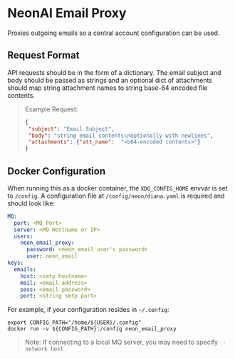 # NeonAI Email Proxy
Proxies outgoing emails so a central account configuration can be used.

## Request Format
API requests should be in the form of a dictionary. The email subject and body should be passed as strings and an optional 
dict of attachments should map string attachment names to string base-64 encoded file contents.

>Example Request:
>```json
>{
>  "subject": "Email Subject",
>  "body": "string email contents\noptionally with newlines",
>  "attachments": {"att_name":  "<b64-encoded contents>"}
>}
>```

## Docker Configuration
When running this as a docker container, the `XDG_CONFIG_HOME` envvar is set to `/config`.
A configuration file at `/config/neon/diana.yaml` is required and should look like:
```yaml
MQ:
  port: <MQ Port>
  server: <MQ Hostname or IP>
  users:
    neon_email_proxy:
      password: <neon_email user's password>
      user: neon_email
keys:
  emails:
    host: <smtp hostname>
    mail: <email address>
    pass: <email password>
    port: <string smtp port>
```

For example, if your configuration resides in `~/.config`:
```shell
export CONFIG_PATH="/home/${USER}/.config"
docker run -v ${CONFIG_PATH}:/config neon_email_proxy
```
> Note: If connecting to a local MQ server, you may need to specify `--network host`
